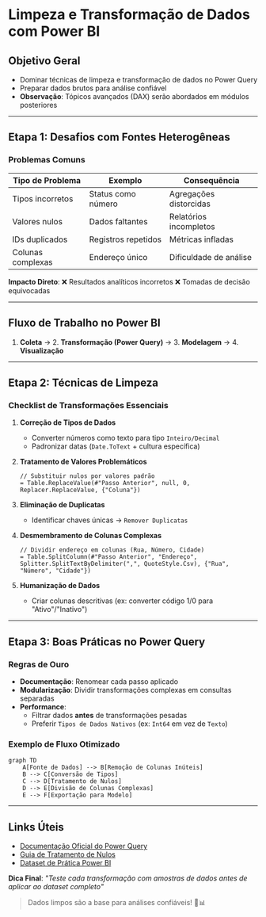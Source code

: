 # Limpeza e Transformação de Dados com Power BI

## Objetivo Geral

- Dominar técnicas de limpeza e transformação de dados no Power Query
- Preparar dados brutos para análise confiável
- **Observação**: Tópicos avançados (DAX) serão abordados em módulos posteriores

---

## Etapa 1: Desafios com Fontes Heterogêneas

### Problemas Comuns

| Tipo de Problema  | Exemplo             | Consequência           |
| ----------------- | ------------------- | ---------------------- |
| Tipos incorretos  | Status como número  | Agregações distorcidas |
| Valores nulos     | Dados faltantes     | Relatórios incompletos |
| IDs duplicados    | Registros repetidos | Métricas infladas      |
| Colunas complexas | Endereço único      | Dificuldade de análise |

**Impacto Direto**:
❌ Resultados analíticos incorretos
❌ Tomadas de decisão equivocadas

---

## Fluxo de Trabalho no Power BI

1. **Coleta** → 2. **Transformação (Power Query)** → 3. **Modelagem** → 4. **Visualização**

---

## Etapa 2: Técnicas de Limpeza

### Checklist de Transformações Essenciais

1. **Correção de Tipos de Dados**

   - Converter números como texto para tipo `Inteiro/Decimal`
   - Padronizar datas (`Date.ToText` + cultura específica)

2. **Tratamento de Valores Problemáticos**

   ```powerquery
   // Substituir nulos por valores padrão
   = Table.ReplaceValue(#"Passo Anterior", null, 0, Replacer.ReplaceValue, {"Coluna"})
   ```

3. **Eliminação de Duplicatas**

   - Identificar chaves únicas → `Remover Duplicatas`

4. **Desmembramento de Colunas Complexas**

   ```powerquery
   // Dividir endereço em colunas (Rua, Número, Cidade)
   = Table.SplitColumn(#"Passo Anterior", "Endereço", Splitter.SplitTextByDelimiter(",", QuoteStyle.Csv), {"Rua", "Número", "Cidade"})
   ```

5. **Humanização de Dados**
   - Criar colunas descritivas (ex: converter código 1/0 para "Ativo"/"Inativo")

---

## Etapa 3: Boas Práticas no Power Query

### Regras de Ouro

- **Documentação**: Renomear cada passo aplicado
- **Modularização**: Dividir transformações complexas em consultas separadas
- **Performance**:
  - Filtrar dados **antes** de transformações pesadas
  - Preferir `Tipos de Dados Nativos` (ex: `Int64` em vez de `Texto`)

### Exemplo de Fluxo Otimizado

```mermaid
graph TD
    A[Fonte de Dados] --> B[Remoção de Colunas Inúteis]
    B --> C[Conversão de Tipos]
    C --> D[Tratamento de Nulos]
    D --> E[Divisão de Colunas Complexas]
    E --> F[Exportação para Modelo]
```

---

## Links Úteis

- [Documentação Oficial do Power Query](https://learn.microsoft.com/en-us/power-query/)
- [Guia de Tratamento de Nulos](https://powerbi.microsoft.com/pt-br/blog/handling-null-values-in-power-query/)
- [Dataset de Prática Power BI](https://github.com/MicrosoftLearning/PL-300-Microsoft-Power-BI-Data-Analyst)

**Dica Final**:
_"Teste cada transformação com amostras de dados antes de aplicar ao dataset completo"_

> Dados limpos são a base para análises confiáveis! 🧹📊
